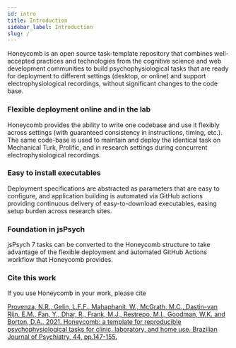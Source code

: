 ```yaml
---
id: intro
title: Introduction
sidebar_label: Introduction
slug: /
---
```


Honeycomb is an open source task-template repository that combines well-accepted practices and technologies from the cognitive science and web development communities to build psychophysiological tasks that are ready for deployment to different settings (desktop, or online) and support electrophysiological recordings, without significant changes to the code base.

### Flexible deployment online and in the lab
Honeycomb provides the ability to write one codebase and use it flexibly across settings (with guaranteed consistency in instructions, timing, etc.). The same code-base is used to maintain and deploy the identical task on Mechanical Turk, Prolific, and in research settings during concurrent electrophysiological recordings. 

### Easy to install executables
Deployment specifications are abstracted as parameters that are easy to configure, and application building is automated via GitHub actions providing continuous delivery of easy-to-download executables, easing setup burden across research sites. 

### Foundation in jsPsych 
jsPsych 7 tasks can be converted to the Honeycomb structure to take advantage of the flexible deployment and automated GitHub Actions workflow that Honeycomb provides.

### Cite this work
If you use Honeycomb in your work, please cite

[Provenza, N.R., Gelin, L.F.F., Mahaphanit, W., McGrath, M.C., Dastin-van Rijn, E.M., Fan, Y., Dhar, R., Frank, M.J., Restrepo, M.I., Goodman, W.K. and Borton, D.A., 2021. Honeycomb: a template for reproducible psychophysiological tasks for clinic, laboratory, and home use. Brazilian Journal of Psychiatry, 44, pp.147-155.](https://doi.org/10.1590/1516-4446-2020-1675)